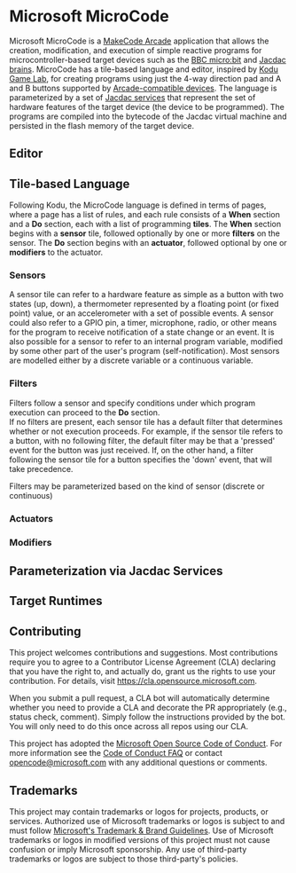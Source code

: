 # Microsoft MicroCode

Microsoft MicroCode is a [MakeCode Arcade](https://arcade.makecode.com/) application that allows the creation, modification, and execution of simple reactive programs for microcontroller-based target devices such as the [BBC micro:bit](https://microbit.org) and [Jacdac brains](https://microsoft.github.io/jacdac-docs/start/brains/). MicroCode has a tile-based language and editor, inspired by [Kodu Game Lab](https://www.kodugamelab.com/), for creating programs using just the 4-way direction pad and A and B buttons supported by [Arcade-compatible devices](https://arcade.makecode.com/hardware/).  The language is parameterized by a set of [Jacdac services](https://microsoft.github.io/jacdac-docs/services/) that represent the set of hardware features of the target device (the device to be programmed). The programs are compiled into the bytecode of the Jacdac virtual machine and persisted in the flash memory of the target device.

## Editor

## Tile-based Language

Following Kodu, the MicroCode language is defined in terms of pages, where a page has a list of rules,
and each rule consists of a **When** section and a **Do** section, each with a list of programming
**tiles**.  The **When** section begins with a **sensor** tile, followed optionally by one or more 
**filters** on the sensor.  The **Do** section begins with an **actuator**, followed optional by one 
or **modifiers** to the actuator.

### Sensors

A sensor tile can refer to a hardware feature as simple as a button with two states (up, down), 
a thermometer represented by a floating point (or fixed point) value, or an accelerometer with a set 
of possible events.  A sensor could also refer to a GPIO pin, a timer, microphone, radio, or other means 
for the program to receive notification of a state change or an event. It is also possible for a sensor to refer to 
an internal program variable, modified by some other part of the user's program (self-notification). Most
sensors are modelled either by a discrete variable or a continuous variable.

### Filters

Filters follow a sensor and specify conditions under which program execution can proceed to the **Do** section.  
If no filters are present, each sensor tile has a default filter that determines whether or not execution 
proceeds. For example, if the sensor tile refers to a button, with no following filter, the default filter
may be that a 'pressed' event for the button was just received.  If, on the other hand, a filter following
the sensor tile for a button specifies the 'down' event, that will take precedence.

Filters may be parameterized based on the kind of sensor (discrete or continuous)

### Actuators

### Modifiers

## Parameterization via Jacdac Services

## Target Runtimes

## Contributing

This project welcomes contributions and suggestions.  Most contributions require you to agree to a
Contributor License Agreement (CLA) declaring that you have the right to, and actually do, grant us
the rights to use your contribution. For details, visit https://cla.opensource.microsoft.com.

When you submit a pull request, a CLA bot will automatically determine whether you need to provide
a CLA and decorate the PR appropriately (e.g., status check, comment). Simply follow the instructions
provided by the bot. You will only need to do this once across all repos using our CLA.

This project has adopted the [Microsoft Open Source Code of Conduct](https://opensource.microsoft.com/codeofconduct/).
For more information see the [Code of Conduct FAQ](https://opensource.microsoft.com/codeofconduct/faq/) or
contact [opencode@microsoft.com](mailto:opencode@microsoft.com) with any additional questions or comments.

## Trademarks

This project may contain trademarks or logos for projects, products, or services. Authorized use of Microsoft 
trademarks or logos is subject to and must follow 
[Microsoft's Trademark & Brand Guidelines](https://www.microsoft.com/en-us/legal/intellectualproperty/trademarks/usage/general).
Use of Microsoft trademarks or logos in modified versions of this project must not cause confusion or imply Microsoft sponsorship.
Any use of third-party trademarks or logos are subject to those third-party's policies.
